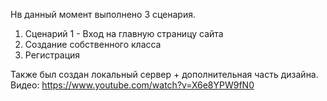Нв данный момент выполнено 3 сценария.
1) Сценарий 1 - Вход на главную страницу сайта
2) Создание собственного класса
3) Регистрация


Также был создан локальный сервер + дополнительная часть дизайна.
Видео: https://www.youtube.com/watch?v=X6e8YPW9fN0
